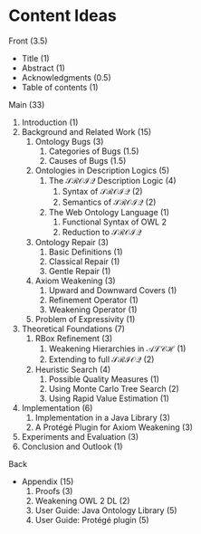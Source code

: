 # Content Ideas

Front (3.5)

- Title (1)
- Abstract (1)
- Acknowledgments (0.5)
- Table of contents (1)

Main (33)

1. Introduction (1)
2. Background and Related Work (15)
    1. Ontology Bugs (3)
        1. Categories of Bugs (1.5)
        2. Causes of Bugs (1.5)
    2. Ontologies in Description Logics (5)
        1. The $\mathcal{SROIQ}$ Description Logic (4)
            1. Syntax of $\mathcal{SROIQ}$ (2)
            2. Semantics of $\mathcal{SROIQ}$ (2)
        2. The Web Ontology Language (1)
            1. Functional Syntax of OWL 2
            2. Reduction to $\mathcal{SROIQ}$
    3. Ontology Repair (3)
        1. Basic Definitions (1)
        2. Classical Repair (1)
        3. Gentle Repair (1)
    4. Axiom Weakening (3)
        1. Upward and Downward Covers (1)
        2. Refinement Operator (1)
        3. Weakening Operator (1)
    5. Problem of Expressivity (1)
3. Theoretical Foundations (7)
    1. RBox Refinement (3)
        1. Weakening Hierarchies in $\mathcal{ALCH}$ (1)
        2. Extending to full $\mathcal{SRIOQ}$ (2)
    2. Heuristic Search (4)
        1. Possible Quality Measures (1)
        2. Using Monte Carlo Tree Search (2)
        3. Using Rapid Value Estimation (1)
4. Implementation (6)
    1. Implementation in a Java Library (3)
    2. A Protégé Plugin for Axiom Weakening (3)
5. Experiments and Evaluation (3)
6. Conclusion and Outlook (1)

Back

- Appendix (15)
    1. Proofs (3)
    2. Weakening OWL 2 DL (2)
    3. User Guide: Java Ontology Library (5)
    4. User Guide: Protégé plugin (5)
